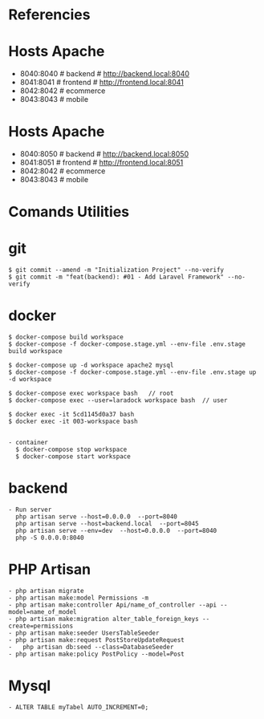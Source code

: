 # Referencies
  # Hosts Apache
  - 8040:8040 # backend     # http://backend.local:8040
  - 8041:8041 # frontend    # http://frontend.local:8041
  - 8042:8042 # ecommerce
  - 8043:8043 # mobile

  # Hosts Apache
  - 8040:8050 # backend     # http://backend.local:8050
  - 8041:8051 # frontend    # http://frontend.local:8051
  - 8042:8042 # ecommerce
  - 8043:8043 # mobile

# Comands Utilities
  # git
    $ git commit --amend -m "Initialization Project" --no-verify
    $ git commit -m "feat(backend): #01 - Add Laravel Framework" --no-verify

  # docker
    $ docker-compose build workspace
    $ docker-compose -f docker-compose.stage.yml --env-file .env.stage build workspace

    $ docker-compose up -d workspace apache2 mysql
    $ docker-compose -f docker-compose.stage.yml --env-file .env.stage up -d workspace

    $ docker-compose exec workspace bash   // root
    $ docker-compose exec --user=laradock workspace bash  // user

    $ docker exec -it 5cd1145d0a37 bash
    $ docker exec -it 003-workspace bash


    - container
      $ docker-compose stop workspace
      $ docker-compose start workspace

  # backend
    - Run server
      php artisan serve --host=0.0.0.0  --port=8040
      php artisan serve --host=backend.local  --port=8045
      php artisan serve --env=dev  --host=0.0.0.0  --port=8040
      php -S 0.0.0.0:8040 

  # PHP Artisan
    - php artisan migrate
    - php artisan make:model Permissions -m
    - php artisan make:controller Api/name_of_controller --api --model=name_of_model
    - php artisan make:migration alter_table_foreign_keys --create=permissions
    - php artisan make:seeder UsersTableSeeder
    - php artisan make:request PostStoreUpdateRequest
    -	php artisan db:seed --class=DatabaseSeeder  
    - php artisan make:policy PostPolicy --model=Post

  # Mysql
    - ALTER TABLE myTabel AUTO_INCREMENT=0;

